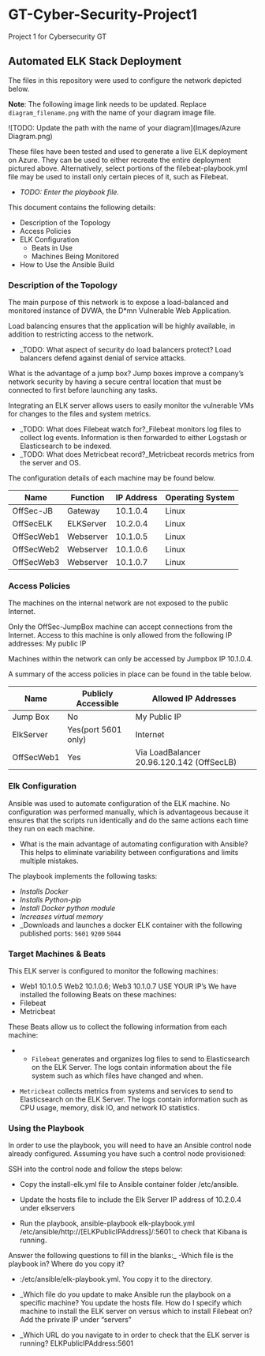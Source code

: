 # GT-Cyber-Security-Project1
Project 1 for Cybersecurity GT

## Automated ELK Stack Deployment

The files in this repository were used to configure the network depicted below.

**Note**: The following image link needs to be updated. Replace `diagram_filename.png` with the name of your diagram image file.  

![TODO: Update the path with the name of your diagram](Images/Azure Diagram.png)

These files have been tested and used to generate a live ELK deployment on Azure. They can be used to either recreate the entire deployment pictured above. Alternatively, select portions of the filebeat-playbook.yml file may be used to install only certain pieces of it, such as Filebeat.

  - _TODO: Enter the playbook file._

This document contains the following details:
- Description of the Topology
- Access Policies
- ELK Configuration
  - Beats in Use
  - Machines Being Monitored
- How to Use the Ansible Build


### Description of the Topology

The main purpose of this network is to expose a load-balanced and monitored instance of DVWA, the D*mn Vulnerable Web Application.

Load balancing ensures that the application will be highly available, in addition to restricting access to the network.

- _TODO: What aspect of security do load balancers protect? 
Load balancers defend against denial of service attacks. 

What is the advantage of a jump box? Jump boxes improve a company’s network security by having a secure central location that must be connected to first before launching any tasks.
 
Integrating an ELK server allows users to easily monitor the vulnerable VMs for changes to the files and system metrics.
- _TODO: What does Filebeat watch for?_Filebeat monitors log files to collect log events. Information is then forwarded to either Logstash or Elasticsearch to be indexed.
- _TODO: What does Metricbeat record?_Metricbeat records metrics from the server and OS.



The configuration details of each machine may be found below.

| Name     | Function | IP Address | Operating System |
|----------|----------|------------|------------------|
| OffSec-JB| Gateway  | 10.1.0.4   | Linux            |
| OffSecELK| ELKServer| 10.2.0.4   | Linux            |
| OffSecWeb1| Webserver| 10.1.0.5  | Linux  		      |
| OffSecWeb2| Webserver| 10.1.0.6  | Linux            |
| OffSecWeb3| Webserver| 10.1.0.7  | Linux           |



### Access Policies

The machines on the internal network are not exposed to the public Internet. 

Only the OffSec-JumpBox machine can accept connections from the Internet. Access to this machine is only allowed from the following IP addresses: My public IP

Machines within the network can only be accessed by Jumpbox IP 10.1.0.4.


A summary of the access policies in place can be found in the table below.

| Name     | Publicly Accessible | Allowed IP Addresses |
|----------|---------------------|----------------------|
| Jump Box | No	                | My Public IP        |
| ElkServer| Yes(port 5601 only) | Internet             |
| OffSecWeb1| Yes                 | Via LoadBalancer 20.96.120.142 (OffSecLB)|

### Elk Configuration

Ansible was used to automate configuration of the ELK machine. No configuration was performed manually, which is advantageous because it ensures that the scripts run identically and do the same actions  each time they run on each machine. 

- What is the main advantage of automating configuration with Ansible? This helps to eliminate variability between configurations and limits multiple mistakes.

The playbook implements the following tasks:
- _Installs Docker_
- _Installs Python-pip_
- _Install Docker python module_
- _Increases virtual memory_
- _Downloads and launches a docker ELK container with the following published ports: `5601` `9200` `5044`



### Target Machines & Beats
This ELK server is configured to monitor the following machines:
- Web1 10.1.0.5 Web2 10.1.0.6; Web3 10.1.0.7
USE YOUR IP’s
We have installed the following Beats on these machines:
- Filebeat
- Metricbeat

These Beats allow us to collect the following information from each machine:
- - `Filebeat` generates and organizes log files to send to Elasticsearch on the ELK Server. The logs contain information about the file system such as which files have changed and when.

- `Metricbeat` collects metrics from systems and services to send to Elasticsearch on the ELK Server. The logs contain information such as CPU usage, memory, disk IO, and network IO statistics.


### Using the Playbook
In order to use the playbook, you will need to have an Ansible control node already configured. Assuming you have such a control node provisioned: 

SSH into the control node and follow the steps below:
- Copy the install-elk.yml file to Ansible container folder /etc/ansible.

- Update the hosts file to include the Elk Server IP address of 10.2.0.4   under elkservers

- Run the playbook, ansible-playbook elk-playbook.yml /etc/ansible/http://[ELKPublicIPAddress]/:5601 to check that Kibana is running. 


Answer the following questions to fill in the blanks:_
-Which file is the playbook in? Where do you copy it?
- :/etc/ansible/elk-playbook.yml. You copy it to the directory. 

- _Which file do you update to make Ansible run the playbook on a specific machine? You update the hosts file. How do I specify which machine to install the ELK server on versus which to install Filebeat on? Add the private IP under “servers”

- _Which URL do you navigate to in order to check that the ELK server is running? ELKPublicIPAddress:5601


